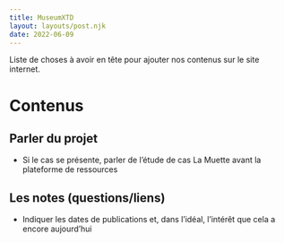 ```yaml
---
title: MuseumXTD
layout: layouts/post.njk
date: 2022-06-09
---
```



Liste de choses à avoir en tête pour ajouter nos contenus sur le site internet. 


# Contenus
## Parler du projet
- Si le cas se présente, parler de l’étude de cas La Muette avant la plateforme de ressources

## Les notes (questions/liens)
- Indiquer les dates de publications et, dans l’idéal, l’intérêt que cela a encore aujourd’hui